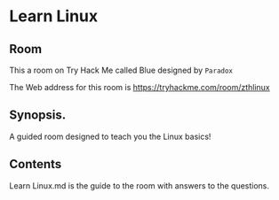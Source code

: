# Learn Linux

## Room
This a room on Try Hack Me called Blue designed by `Paradox` 

The Web address for this room is
https://tryhackme.com/room/zthlinux


## Synopsis.
A guided room designed to teach you the Linux basics!

## Contents
Learn Linux.md is the guide to the room with answers to the questions.
